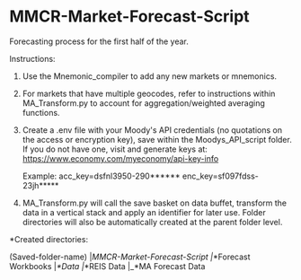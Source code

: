# MMCR-Market-Forecast-Script
Forecasting process for the first half of the year.

Instructions:

1. Use the Mnemonic_compiler to add any new markets or mnemonics.
2. For markets that have multiple geocodes, refer to instructions within MA_Transform.py to account for aggregation/weighted averaging functions.
3. Create a .env file with your Moody's API credentials (no quotations on the access or encryption key), save within the Moodys_API_script folder. If you do not have one, visit and generate keys at: https://www.economy.com/myeconomy/api-key-info 

    Example:
    acc_key=dsfnl3950-290******
    enc_key=sf097fdss-23jh*****

4. MA_Transform.py will call the save basket on data buffet, transform the data in a vertical stack and apply an identifier for later use. Folder directories will also be automatically created at the parent folder level.

*Created directories:

(Saved-folder-name)
    |_MMCR-Market-Forecast-Script
    |_*Forecast Workbooks
    |_*Data
        |_*REIS Data
        |_*MA Forecast Data
